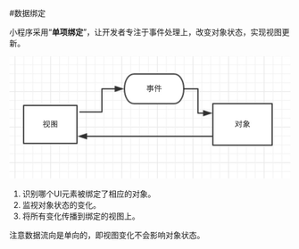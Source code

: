 #数据绑定

小程序采用“**单项绑定**”，让开发者专注于事件处理上，改变对象状态，实现视图更新。

![](/assets/wechat-datebind.png)

1. 识别哪个UI元素被绑定了相应的对象。 
2. 监视对象状态的变化。 
3. 将所有变化传播到绑定的视图上。

注意数据流向是单向的，即视图变化不会影响对象状态。